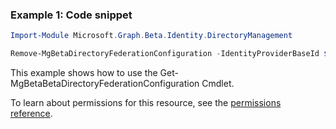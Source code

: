 ### Example 1: Code snippet

```powershellImport-Module Microsoft.Graph.Beta.Identity.DirectoryManagement

Remove-MgBetaDirectoryFederationConfiguration -IdentityProviderBaseId $identityProviderBaseId
```
This example shows how to use the Get-MgBetaBetaDirectoryFederationConfiguration Cmdlet.
To learn about permissions for this resource, see the [permissions reference](/graph/permissions-reference).

